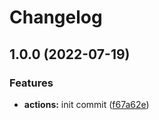 # Changelog

## 1.0.0 (2022-07-19)


### Features

* **actions:** init commit ([f67a62e](https://github.com/NeoHsu/deploy-files-to-repo/commit/f67a62e0f983e1dd9bd5ada82c89aecb58b16f1b))
